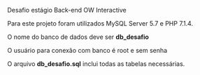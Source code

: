 Desafio estágio Back-end OW Interactive

Para este projeto foram utilizados MySQL Server 5.7 e PHP 7.1.4.

O nome do banco de dados deve ser <b>db_desafio</b>

O usuário para conexão com banco é root e sem senha

O arquivo <b>db_desafio.sql</b> inclui todas as tabelas necessárias.
